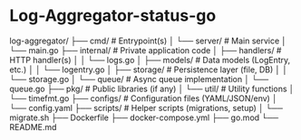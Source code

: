 # Log-Aggregator-status-go

log-aggregator/
├── cmd/                     # Entrypoint(s)
│   └── server/              # Main service
│       └── main.go
├── internal/                # Private application code
│   ├── handlers/            # HTTP handler(s)
│   │   └── logs.go
│   ├── models/              # Data models (LogEntry, etc.)
│   │   └── logentry.go
│   ├── storage/             # Persistence layer (file, DB)
│   │   └── storage.go
│   └── queue/               # Async queue implementation
│       └── queue.go
├── pkg/                     # Public libraries (if any)
│   └── util/                # Utility functions
│       └── timefmt.go
├── configs/                 # Configuration files (YAML/JSON/env)
│   └── config.yaml
├── scripts/                 # Helper scripts (migrations, setup)
│   └── migrate.sh
├── Dockerfile
├── docker-compose.yml
├── go.mod
└── README.md

